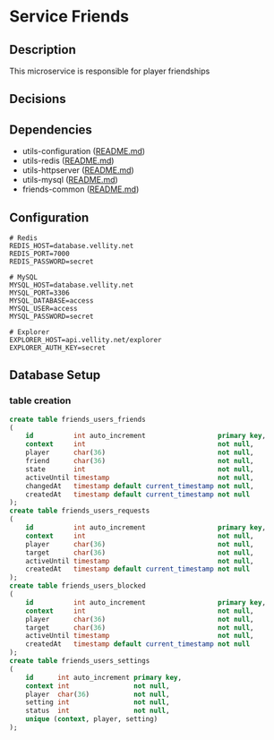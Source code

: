 # Service Friends

## Description

This microservice is responsible for player friendships

## Decisions

## Dependencies

- utils-configuration ([README.md](../../utilities/utils-configuration/README.md))
- utils-redis ([README.md](../../utilities/utils-redis/README.md))
- utils-httpserver ([README.md](../../utilities/utils-httpserver/README.md))
- utils-mysql ([README.md](../../utilities/utils-mysql/README.md))
- friends-common ([README.md](../../components/friends-common/README.md))

## Configuration
```text
# Redis
REDIS_HOST=database.vellity.net
REDIS_PORT=7000
REDIS_PASSWORD=secret

# MySQL
MYSQL_HOST=database.vellity.net
MYSQL_PORT=3306
MYSQL_DATABASE=access
MYSQL_USER=access
MYSQL_PASSWORD=secret

# Explorer
EXPLORER_HOST=api.vellity.net/explorer
EXPLORER_AUTH_KEY=secret
```

## Database Setup

### table creation

```sql
create table friends_users_friends
(
    id          int auto_increment                  primary key,
    context     int                                 not null,
    player      char(36)                            not null,
    friend      char(36)                            not null,
    state       int                                 not null,
    activeUntil timestamp                           not null,
    changedAt   timestamp default current_timestamp not null,
    createdAt   timestamp default current_timestamp not null
);
create table friends_users_requests
(
    id          int auto_increment                  primary key,
    context     int                                 not null,
    player      char(36)                            not null,
    target      char(36)                            not null,
    activeUntil timestamp                           not null,
    createdAt   timestamp default current_timestamp not null
);
create table friends_users_blocked
(
    id          int auto_increment                  primary key,
    context     int                                 not null,
    player      char(36)                            not null,
    target      char(36)                            not null,
    activeUntil timestamp                           not null,
    createdAt   timestamp default current_timestamp not null
);
create table friends_users_settings
(
    id      int auto_increment primary key,
    context int                not null,
    player  char(36)           not null,
    setting int                not null,
    status  int                not null,
    unique (context, player, setting)
);
```